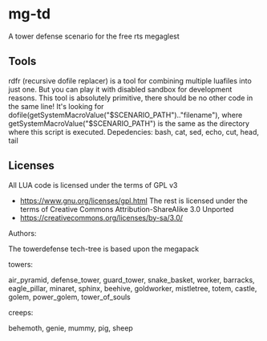 # mg-td


A tower defense scenario for the free rts megaglest

## Tools

rdfr (recursive dofile replacer) is a tool for combining multiple luafiles into just one.
But you can play it with disabled sandbox for development reasons.
This tool is absolutely primitive, there should be no other code in the same line!
It's looking for dofile(getSystemMacroValue("$SCENARIO_PATH").."filename"), where getSystemMacroValue("$SCENARIO_PATH") is the same as the directory where this script is executed.
Depedencies: bash, cat, sed, echo, cut, head, tail

## Licenses


All LUA code is licensed under the terms of GPL v3
  * https://www.gnu.org/licenses/gpl.html
The rest is licensed under the terms of Creative Commons Attribution-ShareAlike 3.0 Unported 
  * https://creativecommons.org/licenses/by-sa/3.0/
  

Authors:

The towerdefense tech-tree is based upon the megapack

towers:

air_pyramid, defense_tower, guard_tower, snake_basket, worker, barracks, eagle_pillar, minaret, sphinx, beehive, goldworker, mistletree, totem, castle, golem, power_golem, tower_of_souls

creeps:

behemoth, genie, mummy, pig, sheep
